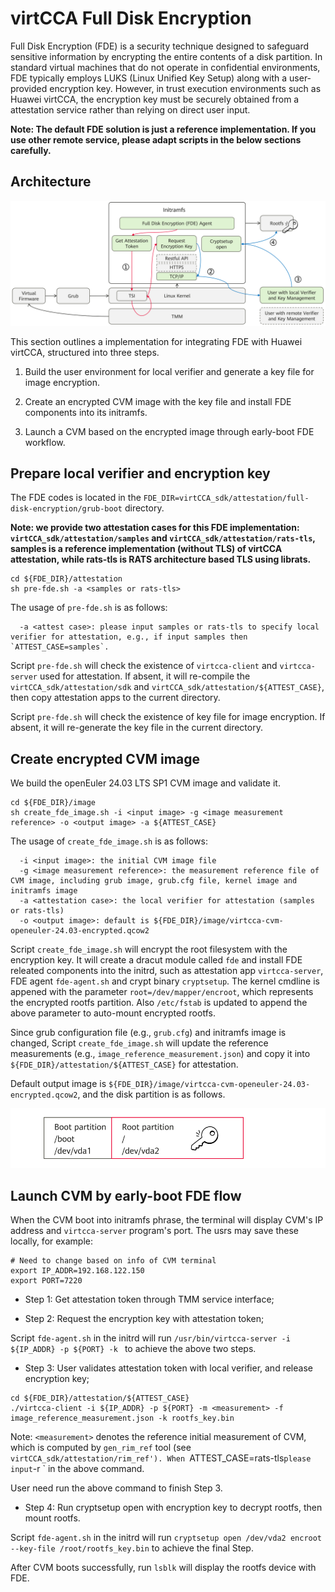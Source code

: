 # virtCCA Full Disk Encryption

Full Disk Encryption (FDE) is a security technique designed to safeguard sensitive information by encrypting the entire contents of a disk partition. In standard virtual machines that do not operate in confidential environments, FDE typically employs LUKS (Linux Unified Key Setup) along with a user-provided encryption key. However, in trust execution environments such as Huawei virtCCA, the encryption key must be securely obtained from a attestation service rather than relying on direct user input.

**Note: The default FDE solution is just a reference implementation. If you use other remote service, please adapt scripts in the below sections carefully.**


## Architecture

![](./doc/fde-arch.png)

This section outlines a implementation for integrating FDE with Huawei virtCCA, structured into three steps.

1. Build the user environment for local verifier and generate a key file for image encryption.

2. Create an encrypted CVM image with the key file and install FDE components into its initramfs.

3. Launch a CVM based on the encrypted image through early-boot FDE workflow.

## Prepare local verifier and encryption key

The FDE codes is located in the `FDE_DIR=virtCCA_sdk/attestation/full-disk-encryption/grub-boot` directory.

**Note: we provide two attestation cases for this FDE implementation: `virtCCA_sdk/attestation/samples` and `virtCCA_sdk/attestation/rats-tls`, samples is a reference implementation (without TLS) of virtCCA attestation, while rats-tls is RATS architecture based TLS using librats.**

```shell
cd ${FDE_DIR}/attestation
sh pre-fde.sh -a <samples or rats-tls>
```

The usage of `pre-fde.sh` is as follows:

```shell
  -a <attest case>: please input samples or rats-tls to specify local verifier for attestation, e.g., if input samples then `ATTEST_CASE=samples`.
```

Script `pre-fde.sh` will check the existence of `virtcca-client` and `virtcca-server` used for attestation. If absent, it will re-compile the `virtCCA_sdk/attestation/sdk` and `virtCCA_sdk/attestation/${ATTEST_CASE}`, then copy attestation apps to the current directory.

Script `pre-fde.sh` will check the existence of key file for image encryption. If absent, it will re-generate the key file in the current directory.

## Create encrypted CVM image

We build the openEuler 24.03 LTS SP1 CVM image and validate it. 

```shell
cd ${FDE_DIR}/image
sh create_fde_image.sh -i <input image> -g <image measurement reference> -o <output image> -a ${ATTEST_CASE}
```

The usage of `create_fde_image.sh` is as follows:

```shell
  -i <input image>: the initial CVM image file
  -g <image measurement reference>: the measurement reference file of CVM image, including grub image, grub.cfg file, kernel image and initramfs image 
  -a <attestation case>: the local verifier for attestation (samples or rats-tls) 
  -o <output image>: default is ${FDE_DIR}/image/virtcca-cvm-openeuler-24.03-encrypted.qcow2
```

Script `create_fde_image.sh` will encrypt the root filesystem with the encryption key. It will create a dracut module called `fde` and install FDE releated components into the initrd, such as attestation app `virtcca-server`, FDE agent `fde-agent.sh` and crypt binary `cryptsetup`. The kernel cmdline is appened with the parameter `root=/dev/mapper/encroot`, which represents the encrypted rootfs partition. Also `/etc/fstab` is updated to append the above parameter to auto-mount encrypted rootfs. 


Since grub configuration file (e.g., `grub.cfg`) and initramfs image is changed, Script `create_fde_image.sh` will update the reference measurements (e.g., `image_reference_measurement.json`) and copy it into `${FDE_DIR}/attestation/${ATTEST_CASE}` for attestation.

Default output image is `${FDE_DIR}/image/virtcca-cvm-openeuler-24.03-encrypted.qcow2`, and the disk partition is as follows.

![](./doc/disk-partition.png)

## Launch CVM by early-boot FDE flow

When the CVM boot into initramfs phrase, the terminal will display CVM's IP address and `virtcca-server` program's port. The usrs may save these locally, for example:

```shell
# Need to change based on info of CVM terminal
export IP_ADDR=192.168.122.150 
export PORT=7220
```

* Step 1: Get attestation token through TMM service interface;

* Step 2: Request the encryption key with attestation token;

Script `fde-agent.sh` in the initrd will run `/usr/bin/virtcca-server -i ${IP_ADDR} -p ${PORT} -k ` to achieve the above two steps.

* Step 3: User validates attestation token with local verifier, and release encryption key;

```shell
cd ${FDE_DIR}/attestation/${ATTEST_CASE}
./virtcca-client -i ${IP_ADDR} -p ${PORT} -m <measurement> -f image_reference_measurement.json -k rootfs_key.bin 
```

Note: `<measurement>` denotes the reference initial measurement of CVM, which is computed by `gen_rim_ref` tool (see `virtCCA_sdk/attestation/rim_ref'). When `ATTEST_CASE=rats-tls` please input `-r <measurement>` in the above command.

User need run the above command to finish Step 3.

* Step 4: Run cryptsetup open with encryption key to decrypt rootfs, then mount rootfs.

Script `fde-agent.sh` in the initrd will run `cryptsetup open /dev/vda2 encroot --key-file /root/rootfs_key.bin` to achieve the final Step.

After CVM boots successfully, run `lsblk` will display the rootfs device with FDE.
